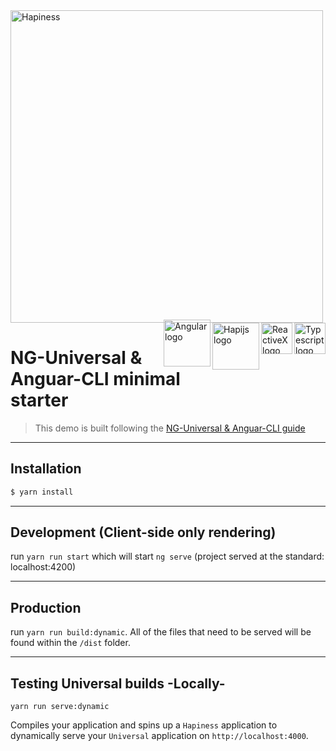 <img src="http://bit.ly/2mxmKKI" width="500" alt="Hapiness" />
<div>
    <a href="https://www.typescriptlang.org/docs/tutorial.html">
        <img src="https://cdn-images-1.medium.com/max/800/1*8lKzkDJVWuVbqumysxMRYw.png"
             align="right" alt="Typescript logo" width="50" height="50" style="border:none;" />
    </a>
    <a href="http://reactivex.io/rxjs">
        <img src="http://reactivex.io/assets/Rx_Logo_S.png"
             align="right" alt="ReactiveX logo" width="50" height="50" style="border:none;" />
    </a>
    <a href="http://hapijs.com">
        <img src="http://bit.ly/2lYPYPw"
             align="right" alt="Hapijs logo" width="75" style="border:none;" />
    </a>
    <a href="https://www.angular.io">
            <img src="https://angular.io/assets/images/logos/angular/angular.svg"
                 align="right" alt="Angular logo" width="75" style="border:none; margin-top:-5px;" />
        </a>
</div>

# NG-Universal & Anguar-CLI minimal starter

> This demo is built following the [NG-Universal & Anguar-CLI guide](https://github.com/hapinessjs/ng-universal-module)

<hr />

## Installation

```bash
$ yarn install
```

<hr />

## Development (Client-side only rendering)

run `yarn run start` which will start `ng serve` (project served at the standard: localhost:4200)

<hr />

## Production

run `yarn run build:dynamic`. All of the files that need to be served will be found within the `/dist` folder.

<hr />

## Testing Universal builds -Locally-

`yarn run serve:dynamic`

Compiles your application and spins up a `Hapiness` application to dynamically serve your `Universal` application on `http://localhost:4000`.
